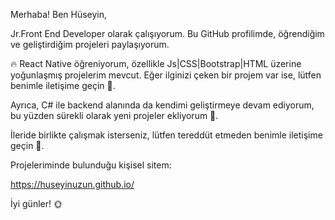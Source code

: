 Merhaba! Ben Hüseyin, 

Jr.Front End Developer olarak çalışıyorum. Bu GitHub profilimde, öğrendiğim ve geliştirdiğim projeleri paylaşıyorum. 

 🔥 React Native öğreniyorum, özellikle Js|CSS|Bootstrap|HTML  üzerine yoğunlaşmış projelerim mevcut. Eğer ilginizi çeken bir projem var ise, lütfen benimle iletişime geçin 💬.

Ayrıca, C# ile backend alanında da kendimi geliştirmeye devam ediyorum, bu yüzden sürekli olarak yeni projeler ekliyorum 🚀. 

İleride birlikte çalışmak isterseniz, lütfen tereddüt etmeden benimle iletişime geçin 🤝. 

Projeleriminde bulunduğu kişisel sitem:

https://huseyinuzun.github.io/

İyi günler! 🌞












<!---
HuseyinUzun/HuseyinUzun is a ✨ special ✨ repository because its `README.md` (this file) appears on your GitHub profile.
You can click the Preview link to take a look at your changes.
--->
